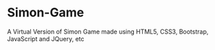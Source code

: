 # Simon-Game
A Virtual Version of Simon Game made using HTML5, CSS3, Bootstrap, JavaScript and JQuery, etc
